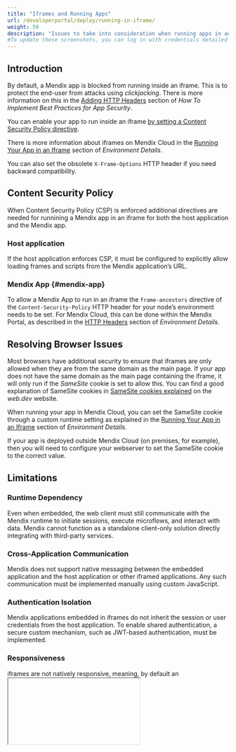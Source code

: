 ```yaml
---
title: "Iframes and Running Apps"
url: /developerportal/deploy/running-in-iframe/
weight: 50
description: "Issues to take into consideration when running apps in an iframe"
#To update these screenshots, you can log in with credentials detailed in How to Update Screenshots Using Team Apps.
---
```


## Introduction

By default, a Mendix app is blocked from running inside an iframe. This is to protect the end-user from attacks using *clickjacking*. There is more information on this in the [Adding HTTP Headers](/howto/security/best-practices-security/#adding-http-header) section of *How To Implement Best Practices for App Security*.

You can enable your app to run inside an iframe [by setting a Content Security Policy directive](/developerportal/deploy/running-in-an-iframe/#mendix-app).

There is more information about iframes on Mendix Cloud in the [Running Your App in an Iframe](/developerportal/deploy/environments-details/#iframe) section of *Environment Details*.

You can also set the obsolete `X-Frame-Options` HTTP header if you need backward compatibility. 

## Content Security Policy

When Content Security Policy (CSP) is enforced additional directives are needed for runnining a Mendix app in an iframe for both the host application and the Mendix app.

### Host application
If the host application enforces CSP, it must be configured to explicitly allow loading frames and scripts from the Mendix application’s URL.

### Mendix App {#mendix-app}
To allow a Mendix App to run in an iframe the `frame-ancestors` directive of the `Content-Security-Policy` HTTP header for your node’s environment needs to be set. For Mendix Cloud, this can be done within the Mendix Portal, as described in the [HTTP Headers](/developerportal/deploy/environments-details/#http-headers) section of *Environment Details*.

## Resolving Browser Issues

Most browsers have additional security to ensure that iframes are only allowed when they are from the same domain as the main page. If your app does not have the same domain as the main page containing the iframe, it will only run if the *SameSite* cookie is set to allow this. You can find a good explanation of SameSite cookies in [SameSite cookies explained](https://web.dev/samesite-cookies-explained/) on the *web.dev* website.

When running your app in Mendix Cloud, you can set the SameSite cookie through a custom runtime setting as explained in the [Running Your App in an Iframe](/developerportal/deploy/environments-details/#iframe) section of *Environment Details*.

If your app is deployed outside Mendix Cloud (on premises, for example), then you will need to configure your webserver to set the SameSite cookie to the correct value.

## Limitations

### Runtime Dependency

Even when embedded, the web client must still communicate with the Mendix runtime to initiate sessions, execute microflows, and interact with data. Mendix cannot function as a standalone client-only solution directly integrating with third-party services.

### Cross-Application Communication

Mendix does not support native messaging between the embedded application and the host application or other iframed applications. Any such communication must be implemented manually using custom JavaScript.

### Authentication Isolation

Mendix applications embedded in iframes do not inherit the session or user credentials from the host application. To enable shared authentication, a secure custom mechanism, such as JWT-based authentication, must be implemented.

### Responsiveness

iframes are not natively responsive, meaning, by default an <iframe> does not automatically resize itself to fit different screen sizes or maintain an aspect ratio as the viewport changes. Custom CSS or JavaScript libraries are needed to accomplish this.

### Focus management and accessibility
Focus management for iframes presents unique accessibility challenges, because iframes create a separate document context, and the parent page loses direct control over focus once it enters the iframe.
iframes needs careful handling and thorough testing to ensure accessibility, especially for keyboard and screen reader users.